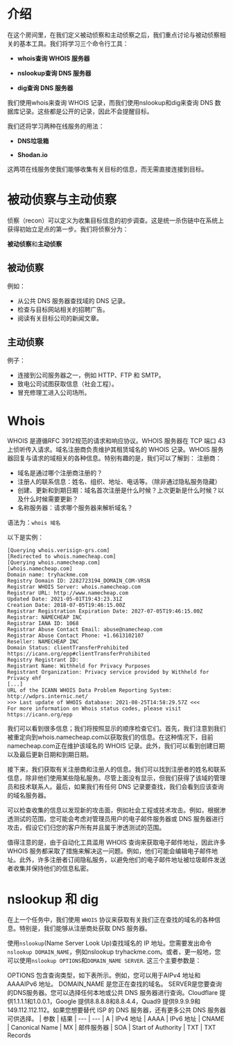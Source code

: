# 介绍
在这个房间里，在我们定义被动侦察和主动侦察之后，我们重点讨论与被动侦察相关的基本工具。我们将学习三个命令行工具：

- **whois查询 WHOIS 服务器**

- **nslookup查询 DNS 服务器**

- **dig查询 DNS 服务器**

我们使用whois来查询 WHOIS 记录，而我们使用nslookup和dig来查询 DNS 数据库记录。这些都是公开的记录，因此不会提醒目标。

我们还将学习两种在线服务的用法：

- **DNS垃圾箱**

- **Shodan.io**

这两项在线服务使我们能够收集有关目标的信息，而无需直接连接到目标。

# 被动侦察与主动侦察
侦察（recon）可以定义为收集目标信息的初步调查。这是统一杀伤链中在系统上获得初始立足点的第一步。我们将侦察分为：

**被动侦察**和**主动侦察**

## 被动侦察

例如：
- 从公共 DNS 服务器查找域的 DNS 记录。
- 检查与目标网站相关的招聘广告。
- 阅读有关目标公司的新闻文章。

## 主动侦察

例子：

- 连接到公司服务器之一，例如 HTTP、FTP 和 SMTP。
- 致电公司试图获取信息（社会工程）。
- 冒充修理工进入公司场所。

# Whois
WHOIS 是遵循RFC 3912规范的请求和响应协议。WHOIS 服务器在 TCP 端口 43 上侦听传入请求。域名注册商负责维护其租赁域名的 WHOIS 记录。WHOIS 服务器回复与请求的域相关的各种信息。特别有趣的是，我们可以了解到：
注册商：
- 域名是通过哪个注册商注册的？
- 注册人的联系信息：姓名、组织、地址、电话等。（除非通过隐私服务隐藏）
- 创建、更新和到期日期：域名首次注册是什么时候？上次更新是什么时候？以及什么时候需要更新？
- 名称服务器：请求哪个服务器来解析域名？

语法为：`whois 域名`

以下是实例：
```user@TryHackMe$ whois tryhackme.com
[Querying whois.verisign-grs.com]
[Redirected to whois.namecheap.com]
[Querying whois.namecheap.com]
[whois.namecheap.com]
Domain name: tryhackme.com
Registry Domain ID: 2282723194_DOMAIN_COM-VRSN
Registrar WHOIS Server: whois.namecheap.com
Registrar URL: http://www.namecheap.com
Updated Date: 2021-05-01T19:43:23.31Z
Creation Date: 2018-07-05T19:46:15.00Z
Registrar Registration Expiration Date: 2027-07-05T19:46:15.00Z
Registrar: NAMECHEAP INC
Registrar IANA ID: 1068
Registrar Abuse Contact Email: abuse@namecheap.com
Registrar Abuse Contact Phone: +1.6613102107
Reseller: NAMECHEAP INC
Domain Status: clientTransferProhibited https://icann.org/epp#clientTransferProhibited
Registry Registrant ID: 
Registrant Name: Withheld for Privacy Purposes
Registrant Organization: Privacy service provided by Withheld for Privacy ehf
[...]
URL of the ICANN WHOIS Data Problem Reporting System: http://wdprs.internic.net/
>>> Last update of WHOIS database: 2021-08-25T14:58:29.57Z <<<
For more information on Whois status codes, please visit https://icann.org/epp
```
我们可以看到很多信息；我们将按照显示的顺序检查它们。首先，我们注意到我们被重定向到whois.namecheap.com以获取我们的信息。在这种情况下，目前namecheap.com正在维护该域名的 WHOIS 记录。此外，我们可以看到创建日期以及最后更新日期和到期日期。

接下来，我们获取有关注册商和注册人的信息。我们可以找到注册者的姓名和联系信息，除非他们使用某些隐私服务。尽管上面没有显示，但我们获得了该域的管理员和技术联系人。最后，如果我们有任何 DNS 记录要查找，我们会看到应该查询的域名服务器。

可以检查收集的信息以发现新的攻击面，例如社会工程或技术攻击。例如，根据渗透测试的范围，您可能会考虑对管理员用户的电子邮件服务器或 DNS 服务器进行攻击，假设它们归您的客户所有并且属于渗透测试的范围。

值得注意的是，由于自动化工具滥用 WHOIS 查询来获取电子邮件地址，因此许多 WHOIS 服务都采取了措施来解决这一问题。例如，他们可能会编辑电子邮件地址。此外，许多注册者订阅隐私服务，以避免他们的电子邮件地址被垃圾邮件发送者收集并保持他们的信息私密。

# nslookup 和 dig
在上一个任务中，我们使用 `WHOIS` 协议来获取有关我们正在查找的域名的各种信息。特别是，我们能够从注册商处获取 DNS 服务器。

使用`nslookup`(Name Server Look Up)查找域名的 IP 地址。您需要发出命令`nslookup DOMAIN_NAME`，例如nslookup tryhackme.com。或者，更一般地，您可以使用`nslookup OPTIONS`和`DOMAIN_NAME SERVER`. 这三个主要参数是：

OPTIONS 包含查询类型，如下表所示。例如，您可以用于AIPv4 地址和AAAAIPv6 地址。
DOMAIN_NAME 是您正在查找的域名。
SERVER是您要查询的DNS服务器。您可以选择任何本地或公共 DNS 服务器进行查询。Cloudflare 提供1.1.1.1和1.0.0.1，Google 提供8.8.8.8和8.8.4.4，Quad9 提供9.9.9.9和149.112.112.112。如果您想要替代 ISP 的 DNS 服务器，还有更多公共 DNS 服务器可供选择。
| 参数 | 结果
| --- | ---
| A | IPv4 地址
| AAAA | IPv6 地址
| CNAME |	Canonical Name
| MX | 邮件服务器
| SOA | Start of Authority
| TXT | TXT Records
